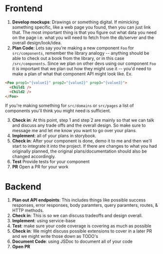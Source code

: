 # Frontend
1. **Develop mockups**: Drawings or something digital. If mimicking something specific, like a web page you found, then you can just link that. The most important thing is that you figure out what data you need on the page i.e. what you will need to fetch from the db/server and the overall design/look/idea.
2. **Plan Code**: Lets say you're making a new component `Foo` for `src/components`, remember the library analogy -- anything should be able to check out a book from the library, or in this case `/src/components`. Since we plan on other devs using our component `Foo` it is important that we plan out how they might use it -- you'd need to make a plan of what that component API might look like. Ex.

```html
<Foo prop1="{value1}" prop2="{value2}" prop3="{value3}">
  <Child1 />
  <Child2 />
</Foo>
```

If you're making something for `src/domains` or `src/pages` a list of components you'll think you might need is sufficient.

3. **Check in**: At this point, step 1 and step 2 are mainly so that we can talk and discuss any trade offs and the overall design. So make sure to message me and let me know you want to go over your plans.
4. **Implement**: all of your plans in storybook.
5. **Check in**: After your component is done, demo it to me and then we'll start to integrate it into the project. If there are changes to what you had originally planned, the original plans/documentation should also be changed accordingly.
6. **Test** Provide tests for your component
7. **PR** Open a PR for your work

# Backend
1. **Plan out API endpoints**: This includes things like possible success responses, error responses, body paramters, query paramters, routes, & HTTP methods.
2. **Check in**: This is so we can discuss tradeoffs and design overall.
3. **Implement**: using service-base
4. **Test**: make sure your code coverage is covering as much as possible
5. **Check in**: We might discuss possible extensions to cover in a later PR and we might write those down as TODO's
6. **Document Code**: using JSDoc to document all of your code
7. **Open PR**
